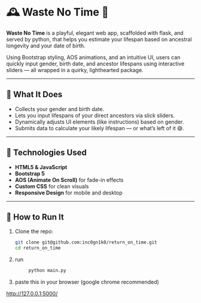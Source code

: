 # 🕰️ Waste No Time 💩

**Waste No Time** is a playful, elegant web app, scaffolded with flask, and served by python, that helps you estimate your lifespan based on ancestral longevity and your date of birth.

Using Bootstrap styling, AOS animations, and an intuitive UI, users can quickly input gender, birth date, and ancestor lifespans using interactive sliders — all wrapped in a quirky, lighthearted package.



---

## 🔮 What It Does

- Collects your gender and birth date.
- Lets you input lifespans of your direct ancestors via slick sliders.
- Dynamically adjusts UI elements (like instructions) based on gender.
- Submits data to calculate your likely lifespan — or what’s left of it 😅.

---

## 🧪 Technologies Used

- **HTML5 & JavaScript**
- **Bootstrap 5**
- **AOS (Animate On Scroll)** for fade-in effects
- **Custom CSS** for clean visuals
- **Responsive Design** for mobile and desktop

---

## 🚀 How to Run It

1. Clone the repo:
   ```bash
   git clone git@github.com:inc0gn1k0/return_on_time.git
   cd return_on_time
   ``` 
   
2. run 

   ```bash
		python main.py 
   ``` 
   
3. paste this in your browser (google chrome recommended)

http://127.0.0.1:5000/ 